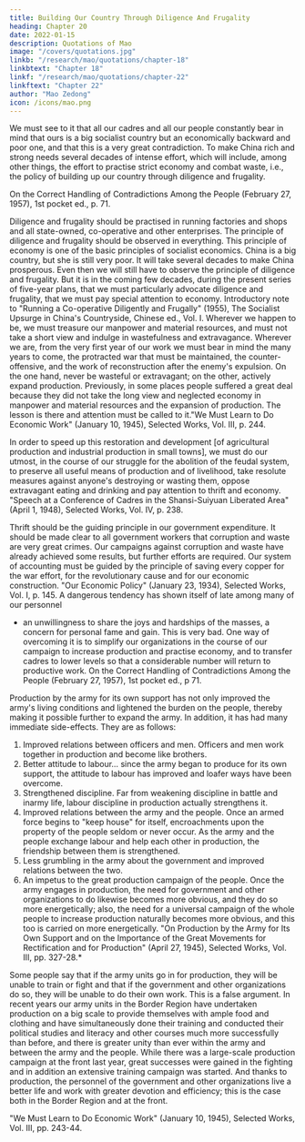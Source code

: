 ```yaml
---
title: Building Our Country Through Diligence And Frugality 
heading: Chapter 20
date: 2022-01-15
description: Quotations of Mao
image: "/covers/quotations.jpg"
linkb: "/research/mao/quotations/chapter-18"
linkbtext: "Chapter 18"
linkf: "/research/mao/quotations/chapter-22"
linkftext: "Chapter 22"
author: "Mao Zedong"
icon: /icons/mao.png
---
```



We must see to it that all our cadres and all our people constantly bear in
mind that ours is a big socialist country but an economically backward and
poor one, and that this is a very great contradiction. To make China rich and
strong needs several decades of intense effort, which will include, among
other things, the effort to practise strict economy and combat waste, i.e., the
policy of building up our country through diligence and frugality.

On the Correct Handling of Contradictions Among the People (February 27, 1957), 1st pocket ed., p. 71.

Diligence and frugality should be practised in running factories and shops and all state-owned, co-operative and other enterprises. The principle of
diligence and frugality should be observed in everything. This principle of
economy is one of the basic principles of socialist economics. China is a big
country, but she is still very poor. It will take several decades to make China
prosperous. Even then we will still have to observe the principle of diligence
and frugality. But it is in the coming few decades, during the present series of
five-year plans, that we must particularly advocate diligence and frugality,
that we must pay special attention to economy.
Introductory note to "Running a Co-operative Diligently and Frugally" (1955), The
Socialist Upsurge in China's Countryside, Chinese ed., Vol. I.
Wherever we happen to be, we must treasure our manpower and material
resources, and must not take a short view and indulge in wastefulness and
extravagance. Wherever we are, from the very first year of our work we must
bear in mind the many years to come, the protracted war that must be
maintained, the counter-offensive, and the work of reconstruction after the
enemy's expulsion. On the one hand, never be wasteful or extravagant; on the
other, actively expand production. Previously, in some places people suffered
a great deal because they did not take the long view and neglected economy
in manpower and material resources and the expansion of production. The
lesson is there and attention must be called to it."We Must Learn to Do Economic Work" (January 10, 1945), Selected Works, Vol. III,
p. 244.

In order to speed up this restoration and development [of agricultural
production and industrial production in small towns], we must do our utmost,
in the course of our struggle for the abolition of the feudal system, to preserve
all useful means of production and of livelihood, take resolute measures
against anyone's destroying or wasting them, oppose extravagant eating and
drinking and pay attention to thrift and economy.
"Speech at a Conference of Cadres in the Shansi-Suiyuan Liberated Area" (April 1,
1948), Selected Works, Vol. IV, p. 238.

Thrift should be the guiding principle in our government expenditure. It
should be made clear to all government workers that corruption and waste are
very great crimes. Our campaigns against corruption and waste have already
achieved some results, but further efforts are required. Our system of
accounting must be guided by the principle of saving every copper for the
war effort, for the revolutionary cause and for our economic construction.
"Our Economic Policy" (January 23, 1934), Selected Works, Vol. I, p. 145.
A dangerous tendency has shown itself of late among many of our personnel
- an unwillingness to share the joys and hardships of the masses, a concern
for personal fame and gain. This is very bad. One way of overcoming it is to
simplify our organizations in the course of our campaign to increase
production and practise economy, and to transfer cadres to lower levels so
that a considerable number will return to productive work.
On the Correct Handling of Contradictions Among the People (February 27, 1957),
1st pocket ed., p 71.

Production by the army for its own support has not only improved the army's
living conditions and lightened the burden on the people, thereby making it
possible further to expand the army. In addition, it has had many immediate
side-effects. They are as follows:
1. Improved relations between officers and men. Officers and men work
together in production and become like brothers.
2. Better attitude to labour… since the army began to produce for its own
support, the attitude to labour has improved and loafer ways have been
overcome.
3. Strengthened discipline. Far from weakening discipline in battle and inarmy life, labour discipline in production actually strengthens it.
4. Improved relations between the army and the people. Once an armed
force begins to "keep house" for itself, encroachments upon the property
of the people seldom or never occur. As the army and the people
exchange labour and help each other in production, the friendship
between them is strengthened.
5. Less grumbling in the army about the government and improved
relations between the two.
6. An impetus to the great production campaign of the people. Once the
army engages in production, the need for government and other
organizations to do likewise becomes more obvious, and they do so
more energetically; also, the need for a universal campaign of the whole
people to increase production naturally becomes more obvious, and this
too is carried on more energetically.
"On Production by the Army for Its Own Support and on the Importance of the Great
Movements for Rectification and for Production" (April 27, 1945), Selected Works,
Vol. III, pp. 327-28.*

Some people say that if the army units go in for production, they will be
unable to train or fight and that if the government and other organizations do
so, they will be unable to do their own work. This is a false argument. In
recent years our army units in the Border Region have undertaken production
on a big scale to provide themselves with ample food and clothing and have
simultaneously done their training and conducted their political studies and
literacy and other courses much more successfully than before, and there is
greater unity than ever within the army and between the army and the people.
While there was a large-scale production campaign at the front last year,
great successes were gained in the fighting and in addition an extensive
training campaign was started. And thanks to production, the personnel of the
government and other organizations live a better life and work with greater
devotion and efficiency; this is the case both in the Border Region and at the
front.

"We Must Learn to Do Economic Work" (January 10, 1945), Selected Works, Vol. III,
pp. 243-44.

